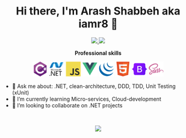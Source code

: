 <h1 align="center">Hi there, I'm Arash Shabbeh aka iamr8 👋</h1>

<p align="center">
 <a href="https://linkedin.com/in/arash-shabbeh" target="_blank">
  <img src="https://img.icons8.com/fluent/48/000000/linkedin.png" />
 </a>
 <a href="https://twitter.com/arash_shabbeh" target="_blank">
  <img src="https://img.icons8.com/fluent/48/000000/twitter.png" />
 </a>
</p>

<p align="center"> 
 <strong>
  Professional skills
  </strong>
</p>

<p align="center"> 
  <img src="https://raw.githubusercontent.com/devicons/devicon/master/icons/csharp/csharp-original.svg" alt="csharp" width="40" height="40" />
  <img src="https://raw.githubusercontent.com/devicons/devicon/master/icons/dot-net/dot-net-original-wordmark.svg" alt="dotnet" width="40" height="40" />
  <img src="https://raw.githubusercontent.com/devicons/devicon/master/icons/javascript/javascript-original.svg" alt="javascript" width="40" height="40" />
  <img src="https://raw.githubusercontent.com/devicons/devicon/master/icons/vuejs/vuejs-original.svg" alt="vuejs" width="40" height="40" />
  <img src="https://raw.githubusercontent.com/devicons/devicon/master/icons/jquery/jquery-original.svg" alt="jquery" width="40" height="40" />
  <img src="https://raw.githubusercontent.com/devicons/devicon/master/icons/html5/html5-original.svg" alt="html5" width="40" height="40" />
  <img src="https://raw.githubusercontent.com/devicons/devicon/master/icons/bootstrap/bootstrap-original.svg" alt="bootstrap" width="40" height="40" />
  <img src="https://raw.githubusercontent.com/devicons/devicon/master/icons/sass/sass-original.svg" alt="sass" width="40" height="40" />
</p>

- 💬 Ask me about: .NET, clean-architecture, DDD, TDD, Unit Testing (xUnit)
- 🌱 I’m currently learning Micro-services, Cloud-development
- 👯 I’m looking to collaborate on .NET projects

</br>

<p align="center">
 <a href="#" alt="iamr8's github stats">
  <img src="https://github-readme-stats.vercel.app/api?username=iamr8&theme=tokyonight&show_icons=true" />
 </a>
</p>
